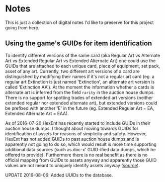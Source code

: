 # Notes
This is just a collection of digital notes I'd like to preserve for this project going from here.

## Using the game's GUIDs for item identification
To identify different versions of the same card (aka Regular Art vs Alternate Art vs Extended Regular Art vs Extended
Alternate Art) one could use the GUIDs that are attached to each unique card, piece of equipment, set pack, asset of any art.
Currently, two different art versions of a card are distinguished by modifying their names if it's not a regular art
card (eg. a regular art Extinction is just named 'Extinction', an alternate art version is called 'Extinction AA').
At the moment the information whether a cards is alternate art is inferred from the field `rarity` in the auction house
dumps. There is no support for spotting trades of extended art versions (neither extended regular nor extended alternate
art), but extended versions could be prefixed with another 'E' in the future (eg. Extended Regular Art = EA, Extended
Alternate Art = EAA).

As of 2016-07-20 HexEnt has recently started to include GUIDs in their auction house dumps. I thought about moving
towards GUIDs for identification of assets for reasons of simplicity and safety. However, HexEnt has not added GUIDs to
past auction house dumps and is apparently not going to do so, which would result is more time supporting additional data
sources (such as doc-x' GUID-ified data dumps, which he offered to provide). Furthermore there is no real benefit as
there is no official mapping from GUIDs to assets anyway and apparently those GUID values are not meant to uniquely
identify assets anyway ([source](http://forums.cryptozoic.com/showthread.php?t=40975&page=23&p=508068#post508068)).

UPDATE 2016-08-06: Added UUIDs to the database.
